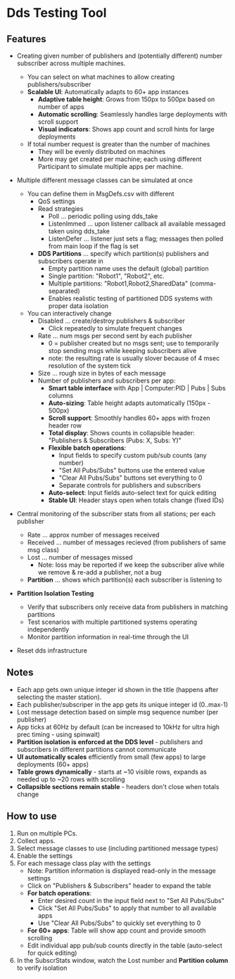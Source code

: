 # Dds Testing Tool

Features
--------
 * Creating given number of publishers and (potentially different) number subscriber across multiple machines.
    - You can select on what machines to allow creating publishers/subscriber
    - **Scalable UI**: Automatically adapts to 60+ app instances
      - **Adaptive table height**: Grows from 150px to 500px based on number of apps
      - **Automatic scrolling**: Seamlessly handles large deployments with scroll support
      - **Visual indicators**: Shows app count and scroll hints for large deployments
    - If total number request is greater than the number of machines
      - They will be evenly distributed on machines
      - More may get created per machine; each using different Participant to simulate multiple apps per machine.

 * Multiple different message classes can be simulated at once
    - You can define them in MsgDefs.csv with different
      - QoS settings 
      - Read strategies
         - Poll ... periodic polling using dds_take
         - ListenImmed ... upon listener callback all available messaged taken using dds_take
         - ListenDefer ... listener just sets a flag; messages then polled from main loop if the flag is set
      - **DDS Partitions** ... specify which partition(s) publishers and subscribers operate in
         - Empty partition name uses the default (global) partition
         - Single partition: "Robot1", "Robot2", etc.
         - Multiple partitions: "Robot1,Robot2,SharedData" (comma-separated)
         - Enables realistic testing of partitioned DDS systems with proper data isolation
    - You can interactively change 
      - Disabled ... create/destroy publishers & subscriber
           - Click repeatedly to simulate frequent changes
      - Rate ... num msgs per second sent by each publisher
           - 0 = publisher created but no msgs sent; use to temporarily stop sending msgs while keeping subscribers alive
           - note: the resulting rate is usually slover because of 4 msec resolution of the system tick
      - Size ... rough size in bytes of each message
      - Number of publishers and subscribers per app:
           - **Smart table interface** with App | Computer:PID | Pubs | Subs columns
           - **Auto-sizing**: Table height adapts automatically (150px - 500px)
           - **Scroll support**: Smoothly handles 60+ apps with frozen header row
           - **Total display**: Shows counts in collapsible header: "Publishers & Subscribers (Pubs: X, Subs: Y)"
           - **Flexible batch operations**:
             - Input fields to specify custom pub/sub counts (any number)
             - "Set All Pubs/Subs" buttons use the entered value
             - "Clear All Pubs/Subs" buttons set everything to 0
             - Separate controls for publishers and subscribers
           - **Auto-select**: Input fields auto-select text for quick editing
           - **Stable UI**: Header stays open when totals change (fixed IDs)

 * Central monitoring of the subscriber stats from all stations; per each publisher
      - Rate ... approx number of messages received
      - Received ... number of messages recieved (from publishers of same msg class)
      - Lost ... number of messages missed
         - Note: loss may be reported if we keep the subscriber alive while we remove & re-add a publisher, not a bug
      - **Partition** ... shows which partition(s) each subscriber is listening to

 * **Partition Isolation Testing**
      - Verify that subscribers only receive data from publishers in matching partitions
      - Test scenarios with multiple partitioned systems operating independently
      - Monitor partition information in real-time through the UI

 * Reset dds infrastructure

Notes
-----
 * Each app gets own unique integer id shown in the title (happens after selecting the master station).
 * Each publisher/subscriper in the app gets its unique integer id (0..max-1)
 * Lost message detection based on simple msg sequence number (per publisher)
 * App ticks at 60Hz by default (can be increased to 10kHz for ultra high prec timing - using spinwait)
 * **Partition isolation is enforced at the DDS level** - publishers and subscribers in different partitions cannot communicate
 * **UI automatically scales** efficiently from small (few apps) to large deployments (60+ apps)
 * **Table grows dynamically** - starts at ~10 visible rows, expands as needed up to ~20 rows with scrolling
 * **Collapsible sections remain stable** - headers don't close when totals change


How to use
-----------
 1. Run on multiple PCs.
 2. Collect apps.
 3. Select message classes to use (including partitioned message types)
 4. Enable the settings
 5. For each message class play with the settings
    - Note: Partition information is displayed read-only in the message settings
    - Click on "Publishers & Subscribers" header to expand the table
    - **For batch operations**:
      - Enter desired count in the input field next to "Set All Pubs/Subs"
      - Click "Set All Pubs/Subs" to apply that number to all available apps
      - Use "Clear All Pubs/Subs" to quickly set everything to 0
    - **For 60+ apps**: Table will show app count and provide smooth scrolling
    - Edit individual app pub/sub counts directly in the table (auto-select for quick editing)
 6. In the SubscrStats window, watch the Lost number and **Partition column** to verify isolation
